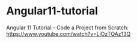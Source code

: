 # Angular11-tutorial
 Angular 11 Tutorial - Code a Project from Scratch: https://www.youtube.com/watch?v=LiOzTQAz13Q
